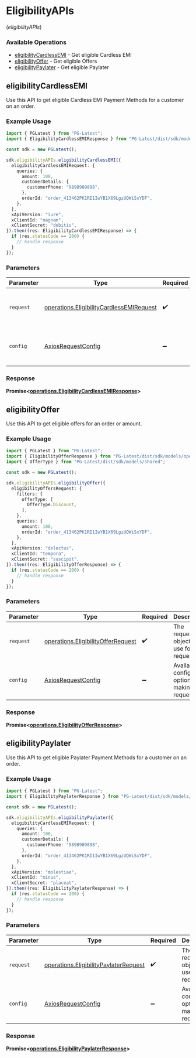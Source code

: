 # EligibilityAPIs
(*eligibilityAPIs*)

### Available Operations

* [eligibilityCardlessEMI](#eligibilitycardlessemi) - Get eligible Cardless EMI
* [eligibilityOffer](#eligibilityoffer) - Get eligible Offers
* [eligibilityPaylater](#eligibilitypaylater) - Get eligible Paylater

## eligibilityCardlessEMI

Use this API to get eligible Cardless EMI Payment Methods for a customer on an order.

### Example Usage

```typescript
import { PGLatest } from "PG-Latest";
import { EligibilityCardlessEMIResponse } from "PG-Latest/dist/sdk/models/operations";

const sdk = new PGLatest();

sdk.eligibilityAPIs.eligibilityCardlessEMI({
  eligibilityCardlessEMIRequest: {
    queries: {
      amount: 100,
      customerDetails: {
        customerPhone: "9898989898",
      },
      orderId: "order_413462PK1RI1IwYB1X69LgzUQWiSxYDF",
    },
  },
  xApiVersion: "iure",
  xClientId: "magnam",
  xClientSecret: "debitis",
}).then((res: EligibilityCardlessEMIResponse) => {
  if (res.statusCode == 200) {
    // handle response
  }
});
```

### Parameters

| Parameter                                                                                            | Type                                                                                                 | Required                                                                                             | Description                                                                                          |
| ---------------------------------------------------------------------------------------------------- | ---------------------------------------------------------------------------------------------------- | ---------------------------------------------------------------------------------------------------- | ---------------------------------------------------------------------------------------------------- |
| `request`                                                                                            | [operations.EligibilityCardlessEMIRequest](../../models/operations/eligibilitycardlessemirequest.md) | :heavy_check_mark:                                                                                   | The request object to use for the request.                                                           |
| `config`                                                                                             | [AxiosRequestConfig](https://axios-http.com/docs/req_config)                                         | :heavy_minus_sign:                                                                                   | Available config options for making requests.                                                        |


### Response

**Promise<[operations.EligibilityCardlessEMIResponse](../../models/operations/eligibilitycardlessemiresponse.md)>**


## eligibilityOffer

Use this API to get eligible offers for an order or amount.

### Example Usage

```typescript
import { PGLatest } from "PG-Latest";
import { EligibilityOfferResponse } from "PG-Latest/dist/sdk/models/operations";
import { OfferType } from "PG-Latest/dist/sdk/models/shared";

const sdk = new PGLatest();

sdk.eligibilityAPIs.eligibilityOffer({
  eligibilityOffersRequest: {
    filters: {
      offerType: [
        OfferType.Discount,
      ],
    },
    queries: {
      amount: 100,
      orderId: "order_413462PK1RI1IwYB1X69LgzUQWiSxYDF",
    },
  },
  xApiVersion: "delectus",
  xClientId: "tempora",
  xClientSecret: "suscipit",
}).then((res: EligibilityOfferResponse) => {
  if (res.statusCode == 200) {
    // handle response
  }
});
```

### Parameters

| Parameter                                                                                | Type                                                                                     | Required                                                                                 | Description                                                                              |
| ---------------------------------------------------------------------------------------- | ---------------------------------------------------------------------------------------- | ---------------------------------------------------------------------------------------- | ---------------------------------------------------------------------------------------- |
| `request`                                                                                | [operations.EligibilityOfferRequest](../../models/operations/eligibilityofferrequest.md) | :heavy_check_mark:                                                                       | The request object to use for the request.                                               |
| `config`                                                                                 | [AxiosRequestConfig](https://axios-http.com/docs/req_config)                             | :heavy_minus_sign:                                                                       | Available config options for making requests.                                            |


### Response

**Promise<[operations.EligibilityOfferResponse](../../models/operations/eligibilityofferresponse.md)>**


## eligibilityPaylater

Use this API to get eligible Paylater Payment Methods for a customer on an order.

### Example Usage

```typescript
import { PGLatest } from "PG-Latest";
import { EligibilityPaylaterResponse } from "PG-Latest/dist/sdk/models/operations";

const sdk = new PGLatest();

sdk.eligibilityAPIs.eligibilityPaylater({
  eligibilityCardlessEMIRequest: {
    queries: {
      amount: 100,
      customerDetails: {
        customerPhone: "9898989898",
      },
      orderId: "order_413462PK1RI1IwYB1X69LgzUQWiSxYDF",
    },
  },
  xApiVersion: "molestiae",
  xClientId: "minus",
  xClientSecret: "placeat",
}).then((res: EligibilityPaylaterResponse) => {
  if (res.statusCode == 200) {
    // handle response
  }
});
```

### Parameters

| Parameter                                                                                      | Type                                                                                           | Required                                                                                       | Description                                                                                    |
| ---------------------------------------------------------------------------------------------- | ---------------------------------------------------------------------------------------------- | ---------------------------------------------------------------------------------------------- | ---------------------------------------------------------------------------------------------- |
| `request`                                                                                      | [operations.EligibilityPaylaterRequest](../../models/operations/eligibilitypaylaterrequest.md) | :heavy_check_mark:                                                                             | The request object to use for the request.                                                     |
| `config`                                                                                       | [AxiosRequestConfig](https://axios-http.com/docs/req_config)                                   | :heavy_minus_sign:                                                                             | Available config options for making requests.                                                  |


### Response

**Promise<[operations.EligibilityPaylaterResponse](../../models/operations/eligibilitypaylaterresponse.md)>**

